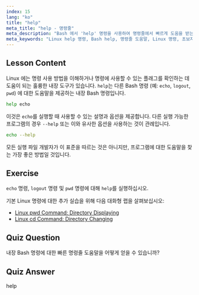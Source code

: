 ```yaml
---
index: 15
lang: "ko"
title: "help"
meta_title: "help - 명령줄"
meta_description: "Bash 에서 'help' 명령을 사용하여 명령줄에서 빠르게 도움을 받는 방법을 알아보세요. 내장 명령을 이해하고 Linux 프로그램에 대한 옵션을 찾아보세요."
meta_keywords: "Linux help 명령, Bash help, 명령줄 도움말, Linux 명령, 초보자 Linux, Linux 튜토리얼, Bash 튜토리얼"
---
```


## Lesson Content

Linux 에는 명령 사용 방법을 이해하거나 명령에 사용할 수 있는 플래그를 확인하는 데 도움이 되는 훌륭한 내장 도구가 있습니다. `help`는 다른 Bash 명령 (예: `echo`, `logout`, `pwd`) 에 대한 도움말을 제공하는 내장 Bash 명령입니다.

```bash
help echo
```

이것은 `echo`를 실행할 때 사용할 수 있는 설명과 옵션을 제공합니다. 다른 실행 가능한 프로그램의 경우 `--help` 또는 이와 유사한 옵션을 사용하는 것이 관례입니다.

```bash
echo --help
```

모든 실행 파일 개발자가 이 표준을 따르는 것은 아니지만, 프로그램에 대한 도움말을 찾는 가장 좋은 방법일 것입니다.

## Exercise

`echo` 명령, `logout` 명령 및 `pwd` 명령에 대해 `help`를 실행하십시오.

기본 Linux 명령에 대한 추가 실습을 위해 다음 대화형 랩을 살펴보십시오:

- [Linux pwd Command: Directory Displaying](https://labex.io/ko/labs/linux-linux-pwd-command-directory-displaying-209734)
- [Linux cd Command: Directory Changing](https://labex.io/ko/labs/linux-linux-cd-command-directory-changing-209733)

## Quiz Question

내장 Bash 명령에 대한 빠른 명령줄 도움말을 어떻게 얻을 수 있습니까?

## Quiz Answer

help
